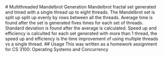 <snippet>
  <content>
# Multithreaded Mandelbrot Generation
  Mandelbrot fractal set generated and timed with a single thread up to eight threads. The Mandelbrot set is split up split up evenly 
  by rows between all the threads. Average time is found after the set is generated fives times for each set of threads.
  Standard deviation is found after the average is calculated. Speed up and efficiency is calculted for each set generated with
  more than 1 thread, the speed up and efficiency is the time improvement of using multiple threads vs a single thread.
## Usage
This was written as a homework assignment for CS 3100: Operating Systems and Concurrency



